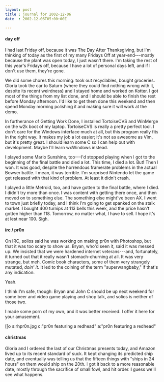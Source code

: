 ```yaml
---
layout: post
title : journal for 2002-12-06
date  : 2002-12-06T05:00:00Z

---
```

<h4>day off</h4>I had last Friday off, because it was The Day After Thanksgiving, but I'm thinking of today as the first of my many Fridays Off at year-end---mostly because the plant was open today, I just wasn't there.  I'm taking the rest of this year's Fridays off, because I have a lot of personal days left, and if I don't use them, they're gone.

We did some chores this morning: took out recyclables, bought groceries. Gloria took the car to Saturn (where they could find nothing wrong with it, despite its recent weirdness) and I stayed home and worked on Kotter.  I got most of the things from my list done, and I should be able to finish the rest before Monday afternoon.  I'd like to get them done this weekend and then spend Monday morning polishing it and making sure it will work at the demo.

In furtherance of Getting Work Done, I installed TortoiseCVS and WinMerge on the w2k boot of my laptop.  TortoiseCVS is really a pretty perfect tool.  I don't care for the Windows interface much at all, but this program really fits in the right way.  It makes my job a lot easier; it's not as awesome as Vim, but it's pretty great.  I should learn some C so I can help out with development.  Maybe I'll learn wxWindows instead.

I played some Mario Sunshine, too---I'd stopped playing when I got to the beginning of the final battle and died a lot.  This time, I died a lot.  But! Then I won.  It was good, despite the horrendous framerate problems in the actual Bowser battle.  I mean, it was terrible.  I'm surprised Nintendo let the game get released with that kind of problem.  At least it didn't crash.

I played a little Metroid, too, and have gotten to the final battle, where I died.  I didn't try more than once.  I was content with getting there once, and then moved on to something else.  The something else might've been AX.  I went to town just briefly today, and I think I'm going to get spanked on the stalk market.  I bought 400 turnips at 113 bells this week, and the price hasn't gotten higher than 118.  Tomorrow, no matter what, I have to sell.  I hope it's at lest near 100.  Sigh.<h4>irc / pr0n</h4>On IRC, solios said he was working on making pr0n with Photoshop, but that it was too scary to show us.  Bryan, who'd seen it, said it was messed up.  We insisted that we were hardened internet veterans---and, fortunately, it turned out that it really wasn't stomach-churning at all.  It was very strange, but meh.  Comic book characters, some of them very strangely mutated, <em>doin' it</em>.  It led to the coining of the term "superwangbaby," if that's any indication.

Yeah.

I think I'm safe, though:  Bryan and John C should be up next weekend for some beer and video game playing and shop talk, and solios is neither of those two.

I made some porn of my own, and it was better received.  I offer it here for your amusement.

[[o s:rhpr0n.jpg c:"pr0n featuring a redhead" a:"pr0n featuring a redhead"<h4>christmas</h4>Gloria and I ordered the last of our Christmas presents today, and Amazon lived up to its recent standard of suck.  It kept changing its predicted ship date, and eventually was telling us that the fifteen things with "ships in 24 hours" on them would ship on the 20th.  I got it back to a more reasonable date, mostly through the sacrifice of small fowl, and hit order.  I guess we'll see what happens.

